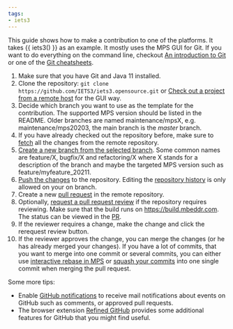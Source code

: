 ```yaml
---
tags:
- iets3
---
```



This guide shows how to make a contribution to one of the platforms. It takes {{ iets3() }} as an example. It mostly uses the MPS GUI for Git. If you want to do everything on the command line, checkout [An introduction to Git](https://www.freecodecamp.org/news/what-is-git-and-how-to-use-it-c341b049ae61/) or one of the [Git cheatsheets](https://education.github.com/git-cheat-sheet-education.pdf).

1. Make sure that you have Git and Java 11 installed.
2. Clone the repository: `git clone https://github.com/IETS3/iets3.opensource.git` or [Check out a project from a remote host](https://www.jetbrains.com/help/mps/set-up-a-git-repository.html#clone-repo) for the GUI way.
3. Decide which branch you want to use as the template for the contribution. The supported MPS version should be listed in the README. Older branches are named maintenance/mpsX, e.g. maintenance/mps20203, the main branch is the *master* branch.
4. If you have already checked out the repository before, make sure to [fetch](https://www.jetbrains.com/help/mps/manage-branches.html#checkout-branch) all the changes from the remote repository.
5. [Create a new branch from the selected branch](https://www.jetbrains.com/help/mps/manage-branches.html#create-branch-from-selected). Some common names are feature/X, bugfix/X and refactoring/X where X stands for a description of the branch and maybe the targeted MPS version such as feature/myfeature_20211.
6. [Push the changes](https://www.jetbrains.com/help/mps/commit-and-push-changes.html) to the repository. Editing the [repository history](https://www.jetbrains.com/help/mps/edit-project-history.html) is only allowed on your on branch.
7. Create a new [pull request](https://docs.github.com/en/pull-requests/collaborating-with-pull-requests/proposing-changes-to-your-work-with-pull-requests/creating-a-pull-request) in the remote repository. 
8. Optionally, [request a pull request review](https://docs.github.com/en/pull-requests/collaborating-with-pull-requests/proposing-changes-to-your-work-with-pull-requests/requesting-a-pull-request-review) if the repository requires reviewing. Make sure that the build runs on https://build.mbeddr.com. The status can be viewed in the [PR](https://blog.jetbrains.com/teamcity/2019/08/building-github-pull-requests-with-teamcity/).
9. If the reviewer requires a change, make the change and click the rerequest review button.
10. If the reviewer approves the change, you can merge the changes (or he has already merged your changes). If you have a lot of commits, that you want to merge into one commit or several commits, you can either use [interactive rebase in MPS](https://www.jetbrains.com/help/mps/work-on-several-features-simultaneously.html#rebase-option) or [squash your commits](https://docs.github.com/en/pull-requests/collaborating-with-pull-requests/incorporating-changes-from-a-pull-request/about-pull-request-merges#squash-and-merge-your-commits) into one single commit when merging the pull request.

Some more tips:

- Enable [GitHub notifications](https://docs.github.com/en/account-and-profile/managing-subscriptions-and-notifications-on-github/setting-up-notifications/configuring-notifications) to receive mail notifications about events on GitHub such as comments, or approved pull requests.
- The browser extension [Refined GitHub](https://github.com/refined-github/refined-github) provides some additional features for GitHub that you might find useful.